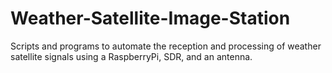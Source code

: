 # Weather-Satellite-Image-Station
Scripts and programs to automate the reception and processing of weather satellite signals using a RaspberryPi, SDR, and an antenna.
